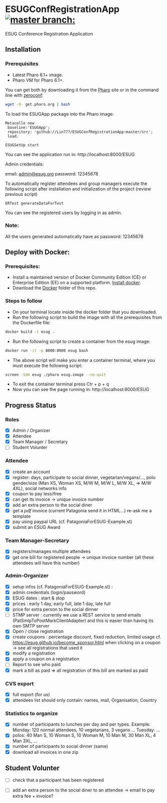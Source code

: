 # ESUGConfRegistrationApp [![master branch:](https://travis-ci.org/Lin777/ESUGConfRegistrationApp.svg?branch=master)](https://travis-ci.org/Lin777/ESUGConfRegistrationApp/branches)
ESUG Conference Registration Application

## Installation 
### Prerequisites
- Latest Pharo 6.1+ image.
- Pharo VM for Pharo 6.1+.

You can get both by downloading it from the [Pharo](http://pharo.org) site or in the command line with [zeroconf](http://get.pharo.org): 

```bash
wget -O- get.pharo.org | bash
```

To load the ESUGApp package into the Pharo image:

```Smalltalk
Metacello new
 baseline:'ESUGApp';
 repository: 'github://Lin777/ESUGConfRegistrationApp:master/src';
 load.
 
ESUGSetUp start
```

You can see the application run in: http://localhost:8000/ESUG

Admin credentials:

email: admin@esug.org
password: 12345678

To automatically register attendees and group managers execute the following script after installation and initialization of the project (review previous script)

```Smalltalk
ERTest generateDataForTest 
```

You can see the registered users by logging in as admin. 

### Note: 
All the users generated automatically have as password: 12345678

## Deploy with Docker:

### Prerequisites:
- Install a maintained version of Docker Community Edition (CE) or Enterprise Edition (EE) on a supported platform. [Install docker](https://docs.docker.com/install/).
- Download the [Docker](https://github.com/Lin777/ESUGConfRegistrationApp/tree/master/Docker) folder of this repo.

### Steps to follow

- On your terminal locate inside the docker folder that you downloaded.
- Run the following script to build the image with all the prerequisites from the Dockerfile file:
```bash
docker build -t esug .
``` 
- Run the following script to create a container from the esug image:
```bash
docker run -it -p 8000:8000 esug bash
``` 
- The above script will make you enter a container terminal, where you must execute the following script:
```bash
screen -Sdm esug ./pharo esug.image --no-quit
``` 
- To exit the container terminal press Ctr + p + q
- Now you can see the page running in: http://localhost:8000/ESUG

## Progress Status

### Roles

* [x] Admin / Organizer
* [x] Attendee
* [x] Team Manager / Secretary
* [ ] Student Volunter

### Attendee

* [x] create an account
* [x] register: days, participate to social dinner, vegetarian/vegans/..., polo gender/size (Man XS, Woman XS, M/W M, M/W L, M/W XL, => M/W 4XL), social networks info
* [x] coupon to pay less/free
* [x] can get its invoice -> unique invoice number
* [x] add an extra person to the social diner
* [x] get a *pdf* invoice (current Patagonia send it in HTML...) re-ask me a template
* [x] pay using paypal URL (cf. PatagoniaForESUG-Example.st)
* [x] submit an ESUG Award	

### Team Manager-Secretary

* [x] registers/manages multiple attendees
* [x] get one bill for registered people -> unique invoice number (all these attendees will have this number)

### Admin-Organizer

* [x] setup infos (cf. PatagoniaForESUG-Example.st) :
* [x] admin credentials (login/password)
* [x] ESUG dates : start & stop
* [x] prices : early 1 day, early full, late 1 day, late full
* [x] price for extra person to the social dinner
* [ ] STMP server : currently we use a REST service to send emails (PatSmtpToPostMarkClientAdapter) and this is  easier than having its own SMTP server
* [x] Open / close registration
* [x] create coupons : percentage discount, fixed reduction, limited usage
	cf. https://esug.github.io/become_sponsor.html when clicking on a coupon -> see all registrations that used it 
* [x] modify a registration
* [x] apply a coupon on a registration
* [ ] Report to see who paid 
* [x] mark a bill as paid => all registration of this bill are marked as paid

### CVS export 

* [x] full export (for us)
* [x] attendees list should only contain: names, mail, Organisation, Country

### Statistics to organize
* [x] number of participants to lunches per day and per types. Example: Monday: 120 normal attendees, 10 vegetarians, 3 vegans ... 	Tuesday: ...
* [x] polos: 40 Man S, 10 Woman S, 10 Woman M, 10 Man M, 30 Man XL, 4 Man 3XL, ...
* [x] number of participants to social dinner (same)
* [x] download all invoices in one zip

## Student Volunter

* [ ] check that a participant has been registered
* [ ] add an extra person to the social diner to an attendee -> email to pay extra fee + invoice?



